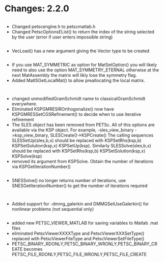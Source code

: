 # Changes: 2.2.0

```{rubric} General:
```

- Changed petscengine.h to petscmatlab.h
- Changed PetscOptionsEList() to return the index of the string
  selected by the user (error if user enters impossible string)

```{rubric} Vec:
```

- VecLoad() has a new argument giving the Vector type to be created

```{rubric} Mat:
```

- If you use MAT_SYMMETRIC as option for MatSetOption() you will
  likely need to also use the option MAT_SYMMETRY_ETERNAL otherwise
  at the next MatAssembly the matrix will likly lose the symmetry
  flag.
- Added MatISGetLocalMat() to allow preallocating the local matrix.

```{rubric} PC:
```

```{rubric} KSP:
```

- changed unmodifiedGramSchmidt name to classicalGramSchmidt
  everywhere.
- Eliminated KSPGMRESIROrthogonalize() now have
  KSPGMRESSetCGSRefinement() to decide when to use iterative
  refinement
- The SLES object has been removed from PETSc. All of this options
  are available via the KSP object. For example, -sles_view_binary
  ->ksp_view_binary, SLESCreate()->KSPCreate() The calling sequences
  SLESSetUp(sles,b,x) should be replaced with KSPSetRhs(ksp,b)
  KSPSetSolution(ksp,x) KSPSetUp(ksp). Similarly SLESSolve(sles,b,x)
  should be replaced with KSPSetRhs(ksp,b) KSPSetSolution(ksp,x)
  KSPSolve(ksp)
- removed its argument from KSPSolve. Obtain the number of
  iterations via KSPGetIterationNumber()

```{rubric} SNES:
```

- SNESSolve() no longer returns number of iterations, use
  SNESGetIterationNumber() to get the number of iterations required

```{rubric} TS:
```

```{rubric} DMMG:
```

- Added support for -dmmg_galerkin and DMMGSetUseGalerkin() for
  nonlinear problems (not sequential only)

```{rubric} SYS:
```

- added new PETSC_VIEWER_MATLAB for saving variables to Matlab .mat
  files
- eliminated PetscViewerXXXXType and PetscViewerXXXSetType()
  replaced with PetscViewerFileType and PetscViewerSetFileType()
- PETSC_BINARY_RDONLY,PETSC_BINARY_WRONLY,PETSC_BINARY_CREATE
  becomes PETSC_FILE_RDONLY,PETSC_FILE_WRONLY,PETSC_FILE_CREATE

```{rubric} Fortran:
```

```{rubric} ExternalPackages:
```
